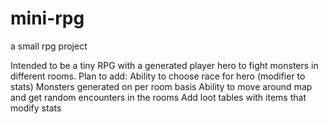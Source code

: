# mini-rpg
a small rpg project

Intended to be a tiny RPG with a generated player hero to fight monsters in different rooms.
Plan to add:
Ability to choose race for hero (modifier to stats)
Monsters generated on per room basis
Ability to move around map and get random encounters in the rooms
Add loot tables with items that modify stats
